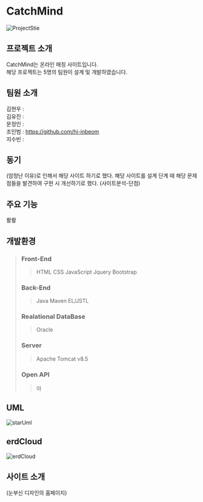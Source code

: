 # CatchMind
![ProjectStie](이미지링크)

## 프로젝트 소개
CatchMind는 온라인 매칭 사이트입니다.  
해당 프로젝트는 5명의 팀원이 설계 및 개발하였습니다.

## 팀원 소개
김현우 :   
김유진 :  
문정인 :  
조인범 : https://github.com/hi-inbeom  
지수빈 :   

## 동기
(엄청난 이유)로 인해서 해당 사이트 하기로 했다.
해당 사이트를 설계 단계 때 해당 문제점들을 발견하여 구현 시 개선하기로 했다.
(사이트분석-단점)

## 주요 기능
뢀뢀

## 개발환경
> ### Front-End
>> HTML
>> CSS
>> JavaScript
>> Jquery
>> Bootstrap
>> 
> ### Back-End
>> Java
>> Maven
>> EL/JSTL
> ### Realational DataBase
>> Oracle
> ### Server
>> Apache Tomcat v8.5
> ### Open API
>> 아

## UML
![starUml](이미지링크)

## erdCloud
![erdCloud](이미지링크)

## 사이트 소개
(눈부신 디자인의 홈페이지)
